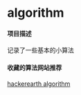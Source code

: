# algorithm

#### 项目描述

记录了一些基本的小算法



#### 收藏的算法网站推荐

[hackerearth algorithm](https://www.hackerearth.com/zh/practice/algorithms/searching/linear-search/tutorial/)